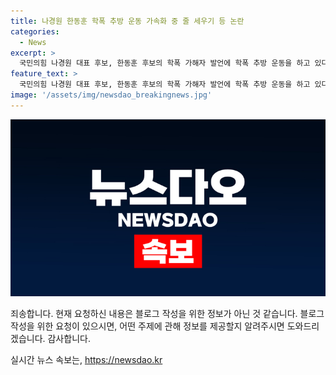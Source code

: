 ```yaml
---
title: 나경원 한동훈 학폭 추방 운동 가속화 중 줄 세우기 등 논란
categories:
  - News
excerpt: >
  국민의힘 나경원 대표 후보, 한동훈 후보의 학폭 가해자 발언에 학폭 추방 운동을 하고 있다 반박. 전당대회 출마 접기 전, 친윤석열계 초선들의 압박 경험 언급하며 학폭 피해자였기 때문에 계파 정치 폐해를 잘 안다고 강조. 원희룡 후보와 한 후보를 비판하며 양쪽의 잠재적 학폭 가해자들로부터 학폭 추방 운동을 하고 있다고 강조. 여당 대표 역할 중 대통령과의 신뢰 관계 중요지적.
feature_text: >
  국민의힘 나경원 대표 후보, 한동훈 후보의 학폭 가해자 발언에 학폭 추방 운동을 하고 있다 반박. 전당대회 출마 접기 전, 친윤석열계 초선들의 압박 경험 언급하며 학폭 피해자였기 때문에 계파 정치 폐해를 잘 안다고 강조. 원희룡 후보와 한 후보를 비판하며 양쪽의 잠재적 학폭 가해자들로부터 학폭 추방 운동을 하고 있다고 강조. 여당 대표 역할 중 대통령과의 신뢰 관계 중요지적.
image: '/assets/img/newsdao_breakingnews.jpg'
---
```


<p><img src="/assets/img/newsdao_breakingnews.jpg" alt="ontimetimes 속보" /></p>

<p>죄송합니다. 현재 요청하신 내용은 블로그 작성을 위한 정보가 아닌 것 같습니다. 블로그 작성을 위한 요청이 있으시면, 어떤 주제에 관해 정보를 제공할지 알려주시면 도와드리겠습니다. 감사합니다.</p>
실시간 뉴스 속보는, <a href="https://newsdao.kr" rel="dofollow">https://newsdao.kr</a>


